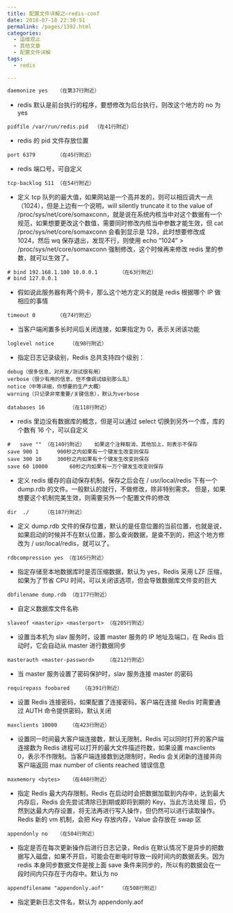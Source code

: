 ```yaml
---
title: 配置文件详解之–redis-conf
date: 2018-07-18 22:30:51
permalink: /pages/1392.html
categories:
  - 运维观止
  - 其他文章
  - 配置文件详解
tags:
  - redis

---
```




```sh
daemonize yes	（在第37行附近）
```

- redis 默认是前台执行的程序，要想修改为后台执行，则改这个地方的 no 为 yes


```
pidfile /var/run/redis.pid	（在41行附近）
```

-  redis 的 pid 文件存放位置


```
port 6379		（在45行附近）
```

- redis 端口号，可自定义


```
tcp-backlog 511	（在54行附近）
```

- 定义 tcp 队列的最大值，如果网站是一个高并发的，则可以相应调大一点（1024），但是上边有一个说明，will silently truncate it to the value of /proc/sys/net/core/somaxconn，就是说在系统内核当中对这个数据有一个规范，如果想要更改这个数值，需要同时修改内核当中参数才能生效，但 cat /proc/sys/net/core/somaxconn 会看到显示是 128，此时想要修改成 1024，然后 wq 保存退出，发现不行，则使用 echo “1024” > /proc/sys/net/core/somaxconn 强制修改，这个时候再来修改 redis 里的参数，就可以生效了。

```
# bind 192.168.1.100 10.0.0.1		（在63行附近）
# bind 127.0.0.1
```

- 假如说此服务器有两个网卡，那么这个地方定义的就是 redis 根据哪个 IP 做相应的事情


```
timeout 0		（在74行附近）
```

- 当客户端闲置多长时间后关闭连接，如果指定为 0，表示关闭该功能




```
loglevel notice 	（在98行附近）
```

- 指定日志记录级别，Redis 总共支持四个级别：




```
debug（很多信息，对开发/测试很有用）
verbose（很少有用的信息，但不像调试级别那么乱）
notice（中等详细，你想要的生产大概）
warning（只记录非常重要/关键信息），默认为verbose
 
databases 16		（在118行附近）
```



- redis 里边没有数据库的概念，但是可以通过 select 切换到另外一个库，库的个数有 16 个，可以自定义




```
#   save ""	（在140行附近）	如果这个注释取消，其他加上，则表示不保存
save 900 1		900秒之内如果有一个键发生改变则保存
save 300 10		300秒之内如果有十个键发生改变则保存
save 60 10000		60秒之内如果有一万个键发生改变则保存
```



- 定义 redis 缓存的自动保存机制，保存之后会在 / usr/local/redis 下有一个 dump.rdb 的文件。一般默认的就行，不做修改，除非特别需求。
  但是，如果想要这个机制完美生效，则需要另外一个配置文件的修改



```
dir  ./		（在187行附近）
```



- 定义 dump.rdb 文件的保存位置，默认的是任意位置的当前位置，也就是说，如果启动的时候并不在默认位置，那么查询数据，是查不到的，把这个地方修改为 / usr/local/redis，就可以了。




```
rdbcompression yes （在165行附近）
```



- 指定存储至本地数据库时是否压缩数据，默认为 yes，Redis 采用 LZF 压缩，如果为了节省 CPU 时间，可以关闭该选项，但会导致数据库文件变的巨大




```
dbfilename dump.rdb	（在177行附近）
```



- 自定义数据库文件名称




```
slaveof <masterip> <masterport>	（在205行附近）
```



- 设置当本机为 slav 服务时，设置 master 服务的 IP 地址及端口，在 Redis 启动时，它会自动从 master 进行数据同步




```
masterauth <master-password> 	（在212行附近）
```



- 当 master 服务设置了密码保护时，slav 服务连接 master 的密码




```
requirepass foobared	（在391行附近）
```



- 设置 Redis 连接密码，如果配置了连接密码，客户端在连接 Redis 时需要通过 AUTH 命令提供密码，默认关闭




```
maxclients 10000	（在423行附近）
```



- 设置同一时间最大客户端连接数，默认无限制，Redis 可以同时打开的客户端连接数为 Redis 进程可以打开的最大文件描述符数，如果设置 maxclients 0，表示不作限制。当客户端连接数到达限制时，Redis 会关闭新的连接并向客户端返回 max number of clients reached 错误信息




```
maxmemory <bytes>	（在448行附近）
```



- 指定 Redis 最大内存限制，Redis 在启动时会把数据加载到内存中，达到最大内存后，Redis 会先尝试清除已到期或即将到期的 Key，当此方法处理 后，仍然到达最大内存设置，将无法再进行写入操作，但仍然可以进行读取操作。Redis 新的 vm 机制，会把 Key 存放内存，Value 会存放在 swap 区




```
appendonly no	（在504行附近）
```



- 指定是否在每次更新操作后进行日志记录，Redis 在默认情况下是异步的把数据写入磁盘，如果不开启，可能会在断电时导致一段时间内的数据丢失。因为 redis 本身同步数据文件是按上面 save 条件来同步的，所以有的数据会在一段时间内只存在于内存中。默认为 no




```
appendfilename "appendonly.aof" 	（在508行附近）
```



- 指定更新日志文件名，默认为 appendonly.aof
